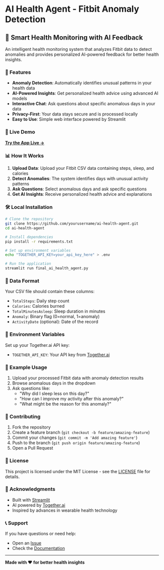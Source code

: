 
# AI Health Agent - Fitbit Anomaly Detection

## 🧠 Smart Health Monitoring with AI Feedback

An intelligent health monitoring system that analyzes Fitbit data to detect anomalies and provides personalized AI-powered feedback for better health insights.

### 🌟 Features

- **Anomaly Detection**: Automatically identifies unusual patterns in your health data
- **AI-Powered Insights**: Get personalized health advice using advanced AI models
- **Interactive Chat**: Ask questions about specific anomalous days in your data
- **Privacy-First**: Your data stays secure and is processed locally
- **Easy to Use**: Simple web interface powered by Streamlit

### 🚀 Live Demo

**[Try the App Live →](https://your-app-name.streamlit.app)**

### 📊 How It Works

1. **Upload Data**: Upload your Fitbit CSV data containing steps, sleep, and calories
2. **Detect Anomalies**: The system identifies days with unusual activity patterns
3. **Ask Questions**: Select anomalous days and ask specific questions
4. **Get AI Insights**: Receive personalized health advice and explanations

### 🛠️ Local Installation

```bash
# Clone the repository
git clone https://github.com/yourusername/ai-health-agent.git
cd ai-health-agent

# Install dependencies
pip install -r requirements.txt

# Set up environment variables
echo "TOGETHER_API_KEY=your_api_key_here" > .env

# Run the application
streamlit run final_ai_health_agent.py
```

### 📁 Data Format

Your CSV file should contain these columns:
- `TotalSteps`: Daily step count
- `Calories`: Calories burned
- `TotalMinutesAsleep`: Sleep duration in minutes
- `Anomaly`: Binary flag (0=normal, 1=anomaly)
- `ActivityDate` (optional): Date of the record

### 🔐 Environment Variables

Set up your Together.ai API key:
- `TOGETHER_API_KEY`: Your API key from [Together.ai](https://together.ai)

### 📝 Example Usage

1. Upload your processed Fitbit data with anomaly detection results
2. Browse anomalous days in the dropdown
3. Ask questions like:
   - "Why did I sleep less on this day?"
   - "How can I improve my activity after this anomaly?"
   - "What might be the reason for this anomaly?"

### 🤝 Contributing

1. Fork the repository
2. Create a feature branch (`git checkout -b feature/amazing-feature`)
3. Commit your changes (`git commit -m 'Add amazing feature'`)
4. Push to the branch (`git push origin feature/amazing-feature`)
5. Open a Pull Request

### 📄 License

This project is licensed under the MIT License - see the [LICENSE](LICENSE) file for details.

### 🙏 Acknowledgments

- Built with [Streamlit](https://streamlit.io/)
- AI powered by [Together.ai](https://together.ai)
- Inspired by advances in wearable health technology

### 📞 Support

If you have questions or need help:
- Open an [Issue](https://github.com/yourusername/ai-health-agent/issues)
- Check the [Documentation](https://github.com/yourusername/ai-health-agent/wiki)

---

**Made with ❤️ for better health insights**
